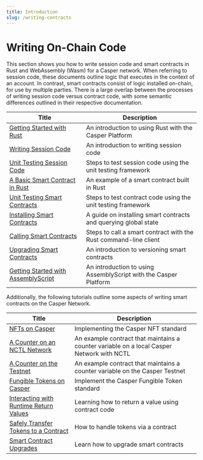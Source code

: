 ```yaml
---
title: Introduction
slug: /writing-contracts
---
```


# Writing On-Chain Code

This section shows you how to write session code and smart contracts in Rust and WebAssembly (Wasm) for a Casper network. When referring to session code, these documents outline logic that executes in the context of an account. In contrast, smart contracts consist of logic installed on-chain, for use by multiple parties. There is a large overlap between the processes of writing session code versus contract code, with some semantic differences outlined in their respective documentation.

| Title                                       | Description                     |
| ------------------------------------------- | ------------------------------- |
|[Getting Started with Rust](/dapp-dev-guide/writing-contracts/getting-started.md)| An introduction to using Rust with the Casper Platform|
|[Writing Session Code](session-code.md)      | An introduction to writing session code|
|[Unit Testing Session Code](testing-session-code.md)      | Steps to test session code using the unit testing framework|
|[A Basic Smart Contract in Rust](rust.md)   | An example of a smart contract built in Rust|
|[Unit Testing Smart Contracts](testing.md)      | Steps to test contract code using the unit testing framework|
|[Installing Smart Contracts](installing-contracts.md)| A guide on installing smart contracts and querying global state        |
|[Calling Smart Contracts](calling-contracts.md)| Steps to call a smart contract with the Rust command-line client|
|[Upgrading Smart Contracts](upgrading-contracts.md)| An introduction to versioning smart contracts|
|[Getting Started with AssemblyScript](assembly-script.md) | An introduction to using AssemblyScript with the Casper Platform |

Additionally, the following tutorials outline some aspects of writing smart contracts on the Casper Network.

| Title                                                       | Description                                                      |
| ----------------------------------------------------------- | ---------------------------------------------------------------- |
|[NFTs on Casper](https://github.com/casper-ecosystem/casper-nft-cep47/blob/master/README.md)                            | Implementing the Casper NFT standard                      |
|[A Counter on an NCTL Network](/dapp-dev-guide/tutorials/counter/index.md)             | An example contract that maintains a counter variable on a local Casper Network with NCTL     |
|[A Counter on the Testnet](/dapp-dev-guide/tutorials/counter-testnet/index.md)         | An example contract that maintains a counter variable on the Casper Testnet                   |
|[Fungible Tokens on Casper](https://github.com/casper-ecosystem/erc20/blob/master/docs/TUTORIAL.md)              | Implement the Casper Fungible Token standard                         |
|[Interacting with Runtime Return Values](/dapp-dev-guide/tutorials/return-values-tutorial.md)| Learning how to return a value using contract code         |
|[Safely Transfer Tokens to a Contract](/dapp-dev-guide/tutorials/transfer-token-to-contract.md) | How to handle tokens via a contract                     |
|[Smart Contract Upgrades](/dapp-dev-guide/tutorials/upgrade-contract.md)               | Learn how to upgrade smart contracts                             |
<!-- TODO refresh these tutorials and re-enable the links.
|[Key-Value Storage with Casper DSL](/dapp-dev-guide/tutorials/kv-storage-tutorial.md)  | Design a simple contract to store a value and use the Casper DSL |
|[Multi-Signatures and Key Recovery](/dapp-dev-guide/tutorials/multi-sig/index.md)      | Learn to sign transactions with multiple keys                    | -->

